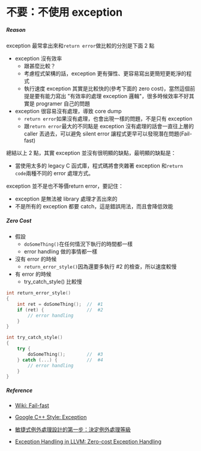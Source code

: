 # 不要：不使用 exception

##### Reason

exception 最常拿出來和`return error`做比較的分別是下面 2 點

* exception 沒有效率
  * 跟甚麼比較？
  * 考慮程式架構的話，exception 更有彈性、更容易寫出更簡短更乾淨的程式
  * 執行速度 exception 其實是比較快的\(參考下面的 zero cost\)，當然這個前提是要有能力寫出 "有效率的處理 exception 邏輯"，很多時候效率不好其實是 programer 自己的問題
* exception 很容易沒有處理，導致 core dump
  * `return error`如果沒有處理，也會出現一樣的問題，不是只有 exception
  * 跟`return error`最大的不同點是 exception 沒有處理的話會一直往上層的 caller 丟過去，可以避免 silent error 讓程式更早可以發現潛在問題\(Fail-fast\)

總結以上 2 點，其實 exception 並沒有很明顯的缺點，最明顯的缺點是：

* 當使用太多的 legacy C 函式庫，程式碼將會夾雜著 exception 和`return code`兩種不同的 error 處理方式。

exception 並不是也不等價return error，要記住：

* exception 是無法被 library 處理才丟出來的
* 不是所有的 exception 都要 catch，這是錯誤用法，而且會降低效能

##### Zero Cost

* 假設
  * `doSomeThing()`在任何情況下執行的時間都一樣
  * error handling 做的事情都一樣
* 沒有 error 的時候
  * `return_error_style()`因為還要多執行 \#2 的檢查，所以速度較慢
* 有 error 的時候
  * try\_catch\_style\(\) 比較慢

```cpp
int return_error_style()
{
    int ret = doSomeThing();  //  #1
    if (ret) {                //  #2
        // error handling
    }
}

int try_catch_style()
{
    try {
        doSomeThing();        //  #3
    } catch (...) {           //  #4
        // error handling
    }
}
```

##### Reference

* [Wiki: Fail-fast](https://en.wikipedia.org/wiki/Fail-fast)

* [Google C++ Style: Exception](https://google.github.io/styleguide/cppguide.html#Exceptions)

* [敏捷式例外處理設計的第一步：決定例外處理等級](http://teddy-chen-tw.blogspot.tw/2010/03/blog-post_13.html)

* [Exception Handling in LLVM: Zero-cost Exception Handling](https://llvm.org/docs/ExceptionHandling.html#itanium-abi-zero-cost-exception-handling)




